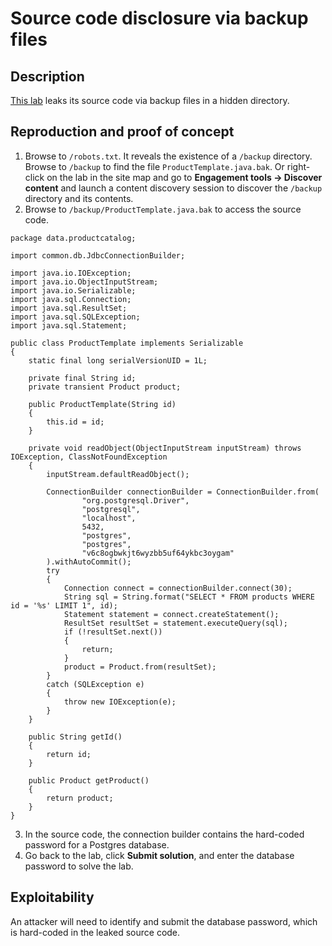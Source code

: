# Source code disclosure via backup files

## Description

[This lab](https://portswigger.net/web-security/information-disclosure/exploiting/lab-infoleak-via-backup-files) leaks its source code via backup files in a hidden directory.

## Reproduction and proof of concept

1. Browse to `/robots.txt`. It reveals the existence of a `/backup` directory. Browse to `/backup` to find the file `ProductTemplate.java.bak`. Or right-click on the lab in the site map and go to **Engagement tools -> Discover content** and launch a content discovery session to discover the `/backup` directory and its contents.
2. Browse to `/backup/ProductTemplate.java.bak` to access the source code.

```text
package data.productcatalog;

import common.db.JdbcConnectionBuilder;

import java.io.IOException;
import java.io.ObjectInputStream;
import java.io.Serializable;
import java.sql.Connection;
import java.sql.ResultSet;
import java.sql.SQLException;
import java.sql.Statement;

public class ProductTemplate implements Serializable
{
    static final long serialVersionUID = 1L;

    private final String id;
    private transient Product product;

    public ProductTemplate(String id)
    {
        this.id = id;
    }

    private void readObject(ObjectInputStream inputStream) throws IOException, ClassNotFoundException
    {
        inputStream.defaultReadObject();

        ConnectionBuilder connectionBuilder = ConnectionBuilder.from(
                "org.postgresql.Driver",
                "postgresql",
                "localhost",
                5432,
                "postgres",
                "postgres",
                "v6c8ogbwkjt6wyzbb5uf64ykbc3oygam"
        ).withAutoCommit();
        try
        {
            Connection connect = connectionBuilder.connect(30);
            String sql = String.format("SELECT * FROM products WHERE id = '%s' LIMIT 1", id);
            Statement statement = connect.createStatement();
            ResultSet resultSet = statement.executeQuery(sql);
            if (!resultSet.next())
            {
                return;
            }
            product = Product.from(resultSet);
        }
        catch (SQLException e)
        {
            throw new IOException(e);
        }
    }

    public String getId()
    {
        return id;
    }

    public Product getProduct()
    {
        return product;
    }
}
```

3. In the source code, the connection builder contains the hard-coded password for a Postgres database.
4. Go back to the lab, click **Submit solution**, and enter the database password to solve the lab.

## Exploitability

An attacker will need to identify and submit the database password, which is hard-coded in the leaked source code. 
